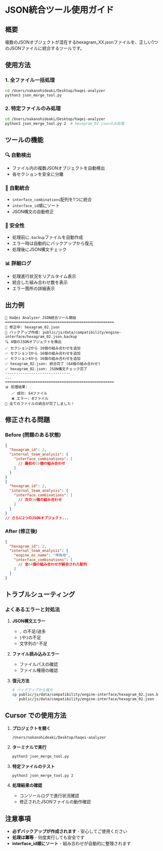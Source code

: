 # JSON統合ツール使用ガイド

## 概要
複数のJSONオブジェクトが混在するhexagram_XX.jsonファイルを、正しい1つのJSONファイルに統合するツールです。

## 使用方法

### 1. 全ファイル一括処理
```bash
cd /Users/nakanohideaki/Desktop/haqei-analyzer
python3 json_merge_tool.py
```

### 2. 特定ファイルのみ処理
```bash
cd /Users/nakanohideaki/Desktop/haqei-analyzer
python3 json_merge_tool.py 2  # hexagram_02.jsonのみ処理
```

## ツールの機能

### 🔍 自動検出
- ファイル内の複数JSONオブジェクトを自動検出
- 各セクションを安全に分離

### 🔧 自動統合
- `interface_combinations`配列を1つに統合
- `interface_id`順にソート
- JSON構文の自動修正

### 💾 安全性
- 処理前に`.backup`ファイルを自動作成
- エラー時は自動的にバックアップから復元
- 処理後にJSON構文チェック

### 📊 詳細ログ
- 処理進行状況をリアルタイム表示
- 統合した組み合わせ数を表示
- エラー箇所の詳細表示

## 出力例

```
🚀 HaQei Analyzer JSON統合ツール開始
==================================================
🔧 修正中: hexagram_02.json
💾 バックアップ作成: public/js/data/compatibility/engine-interface/hexagram_02.json.backup
🔍 4個のJSONオブジェクトを検出
✅ セクション2から 16個の組み合わせを追加
✅ セクション3から 16個の組み合わせを追加
✅ セクション4から 16個の組み合わせを追加
✅ hexagram_02.json: 統合完了 (64個の組み合わせ)
✅ hexagram_02.json: JSON構文チェック完了
------------------------------
...
==================================================
📊 処理結果:
   ✅ 成功: 64ファイル
   ❌ エラー: 0ファイル
🎉 全てのファイルの統合が完了しました！
```

## 修正される問題

### Before (問題のある状態)
```json
{
  "hexagram_id": 2,
  "internal_team_analysis": {
    "interface_combinations": [
      // 最初の16個の組み合わせ
    ]
  }
}
{
  "hexagram_id": 2,
  "internal_team_analysis": {
    "interface_combinations": [
      // 次の16個の組み合わせ
    ]
  }
}
// さらに2つのJSONオブジェクト...
```

### After (修正後)
```json
{
  "hexagram_id": 2,
  "internal_team_analysis": {
    "engine_os_name": "坤為地",
    "interface_combinations": [
      // 全64個の組み合わせが統合された配列
    ]
  }
}
```

## トラブルシューティング

### よくあるエラーと対処法

1. **JSON構文エラー**
   - `,` の不足/過多
   - `}`や`]`の不足
   - 文字列の`"`不足

2. **ファイル読み込みエラー**
   - ファイルパスの確認
   - ファイル権限の確認

3. **復元方法**
   ```bash
   # バックアップから復元
   cp public/js/data/compatibility/engine-interface/hexagram_02.json.backup \
      public/js/data/compatibility/engine-interface/hexagram_02.json
   ```

## Cursor での使用方法

1. **プロジェクトを開く**
   ```
   /Users/nakanohideaki/Desktop/haqei-analyzer
   ```

2. **ターミナルで実行**
   ```bash
   python3 json_merge_tool.py
   ```

3. **特定ファイルのテスト**
   ```bash
   python3 json_merge_tool.py 2
   ```

4. **処理結果の確認**
   - コンソールログで進行状況確認
   - 修正されたJSONファイルの動作確認

## 注意事項

- **必ずバックアップが作成されます** - 安心してご使用ください
- **処理は冪等** - 何度実行しても安全です
- **interface_id順にソート** - 組み合わせが自動的に整理されます